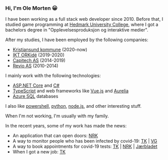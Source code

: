### Hi, I'm Ole Morten 😀

I have been working as a full stack web developer since 2010. Before that, I studied game programming at [Hedmark University College](https://en.wikipedia.org/wiki/Hedmark_University_College), where I got a bachelors degree in "Opplevelsesproduksjon og interaktive medier".

After my studies, I have been employed by the following companies:
* [Kristiansund kommune](https://www.kristiansund.kommune.no/) (2020-now)
* [IKT ORKidé](https://www.iktorkide.no/) (2019-2020)
* [Capitech AS](https://www.simployer.no/) (2014-2019)
* [Revio AS](https://www.qondor.com/) (2010-2014)

I mainly work with the following technologies:
* [ASP.NET Core](https://github.com/dotnet/aspnetcore) and [C#](https://en.wikipedia.org/wiki/C_Sharp_(programming_language))
* [TypeScript](https://www.typescriptlang.org/) and web frameworks like [Vue.js](https://vuejs.org/) and [Aurelia](https://aurelia.io/)
* [Azure SQL](https://azure.microsoft.com/services/sql-database/) databases

I also like [powershell](https://github.com/PowerShell/PowerShell), [python](https://www.python.org/), [node.js](https://nodejs.org/), and other interesting stuff.

When I'm not working, I'm usually with my family.

In the recent years, some of my work has made the news:
* An application that can open doors: [NRK](https://tv.nrk.no/serie/distriktsnyheter-moere-og-romsdal/201912/DKMR99120219/avspiller#t=2m50s)
* A way to monitor people who has been infected by covid-19: [TK](https://www.tk.no/kristiansund-forst-i-norge-med-digitalt-koronaverktoy-vil-bidra-til-a-berge-liv/s/5-51-789597) | [VG](https://www.vg.no/nyheter/innenriks/i/P9xWzp/hjemmeovervaaker-coronasmittede)
* A way to book appointments for covid-19 tests: [TK](https://www.tk.no/over-220-000-personer-bruker-losningen-som-er-utviklet-i-kristiansund-na-blir-ogsa-sunndal-med/s/5-51-864176) | [NRK](https://tv.nrk.no/serie/distriktsnyheter-moere-og-romsdal/202008/DKMR98082020/avspiller#t=2m30s) | [Jærbladet](https://www.jbl.no/no-kan-du-bestilla-koronatest-pa-nettet/s/5-103-511806)
* When I got a new job: [TK](https://www.tk.no/ole-morten-32-er-nyansatt-senior-systemutvikler-i-kommunen-det-a-kunne-bidra-til-a-gjore-en-forskjell-foles-bra/s/5-51-888026)
